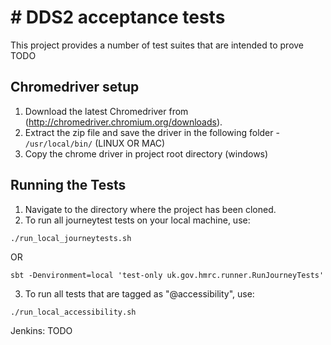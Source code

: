 
# # DDS2 acceptance tests

This project provides a number of test suites that are intended to prove TODO


## Chromedriver setup

1. Download the latest Chromedriver from (http://chromedriver.chromium.org/downloads).
2. Extract the zip file and save the driver in the following folder - ```/usr/local/bin/``` (LINUX OR MAC)
3. Copy the chrome driver in project root directory (windows)

## Running the Tests

1. Navigate to the directory where the project has been cloned.
2. To run all journeytest tests on your local machine, use:

```./run_local_journeytests.sh```

OR

```sbt -Denvironment=local 'test-only uk.gov.hmrc.runner.RunJourneyTests'```

3. To run all tests that are tagged as "@accessibility", use:

```./run_local_accessibility.sh```

Jenkins: TODO